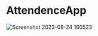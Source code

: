 # AttendenceApp
![Screenshot 2023-08-24 160523](https://github.com/AyeshaMulla369/AttendenceApp/assets/96511827/44cc431c-2336-40f4-bfa8-9137c11766f7)
